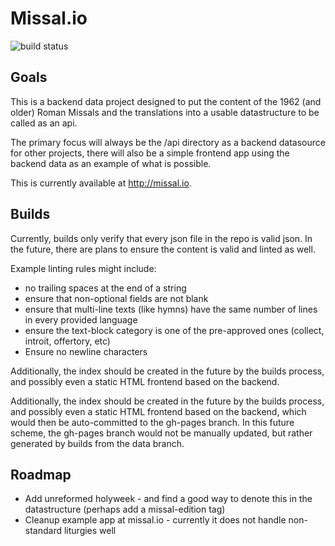 # Missal.io

![build status](https://travis-ci.org/benyanke/missal.io.svg)

## Goals
This is a backend data project designed to put the content of the 1962 (and older) Roman Missals
and the translations into a usable datastructure to be called as an api. 

The primary focus will always be the /api directory as a backend datasource for other projects,
there will also be a simple frontend app using the backend data as an example of what is possible.

This is currently available at http://missal.io.

## Builds
Currently, builds only verify that every json file in the repo is valid json. In the future, there are plans to ensure the
content is valid and linted as well. 

Example linting rules might include:
 * no trailing spaces at the end of a string
 * ensure that non-optional fields are not blank
 * ensure that multi-line texts (like hymns) have the same number of lines in every provided language
 * ensure the text-block category is one of the pre-approved ones (collect, introit, offertory, etc)
 * Ensure no newline characters

Additionally, the index should be created in the future by the builds process, and possibly even a static
HTML frontend based on the backend.

Additionally, the index should be created in the future by the builds process, and possibly even a static
HTML frontend based on the backend, which would then be auto-committed to the gh-pages branch. In this future 
scheme, the gh-pages branch would not be manually updated, but rather generated by builds from the data branch.

## Roadmap

 * Add unreformed holyweek - and find a good way to denote this in the datastructure (perhaps add a missal-edition tag)
 * Cleanup example app at missal.io - currently it does not handle non-standard liturgies well
